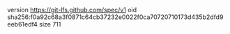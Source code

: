 version https://git-lfs.github.com/spec/v1
oid sha256:f0a92c68a3f0871c64cb37232e0022f0ca70720710173d435b2dfd9eeb61edf4
size 711
